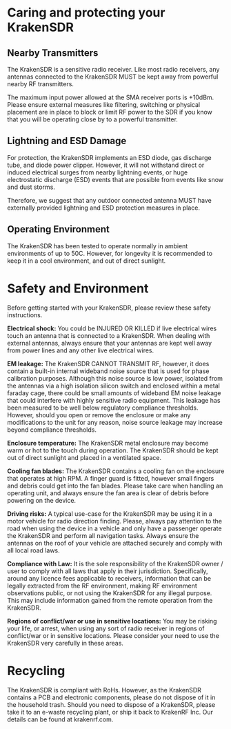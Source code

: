 # Caring and protecting your KrakenSDR

## Nearby Transmitters
The KrakenSDR is a sensitive radio receiver. Like most radio receivers, any antennas connected to the KrakenSDR MUST be kept away from powerful nearby RF transmitters. 

The maximum input power allowed at the SMA receiver ports is +10dBm. Please ensure external measures like filtering, switching or physical placement are in place to block or limit RF power to the SDR if you know that you will be operating close by to a powerful transmitter.

## Lightning and ESD Damage
For protection, the KrakenSDR implements an ESD diode, gas discharge tube, and diode power clipper. 
However, it will not withstand direct or induced electrical surges from nearby lightning events, or huge electrostatic discharge (ESD) events that are possible from events like snow and dust storms.

Therefore, we suggest that any outdoor connected antenna MUST have externally provided lightning and ESD protection measures in place.

## Operating Environment
The KrakenSDR has been tested to operate normally in ambient environments of up to 50C. However, for longevity it is recommended to keep it in a cool environment, and out of direct sunlight.

# Safety and Environment

Before getting started with your KrakenSDR, please review these safety instructions.

**Electrical shock:** You could be INJURED OR KILLED if live electrical wires touch an antenna that is connected to a KrakenSDR. When dealing with external antennas, always ensure that your antennas are kept well away from power lines and any other live electrical wires.

**EM leakage:** The KrakenSDR CANNOT TRANSMIT RF, however, it does contain a built-in internal wideband noise source that is used for phase calibration purposes. Although this noise source is low power, isolated from the antennas via a high isolation silicon switch and enclosed within a metal faraday cage, there could be small amounts of wideband EM noise leakage that could interfere with highly sensitive radio equipment. This leakage has been measured to be well below regulatory compliance thresholds. However, should you open or remove the enclosure or make any modifications to the unit for any reason, noise source leakage may increase beyond compliance thresholds.

**Enclosure temperature:** The KrakenSDR metal enclosure may become warm or hot to the touch during operation. The KrakenSDR should be kept out of direct sunlight and placed in a ventilated space.

**Cooling fan blades:** The KrakenSDR contains a cooling fan on the enclosure that operates at high RPM. A finger guard is fitted, however small fingers and debris could get into the fan blades. Please take care when handling an operating unit, and always ensure the fan area is clear of debris before powering on the device.

**Driving risks:** A typical use-case for the KrakenSDR may be using it in a motor vehicle for radio direction finding. Please, always pay attention to the road when using the device in a vehicle and only have a passenger operate the KrakenSDR and perform all navigation tasks. Always ensure the antennas on the roof of your vehicle are attached securely and comply with all local road laws.

**Compliance with Law:** It is the sole responsibility of the KrakenSDR owner / user to comply with all laws that apply in their jurisdiction. Specifically, around any licence fees applicable to receivers, information that can be legally extracted from the RF environment, making RF environment observations public, or not using the KrakenSDR for any illegal purpose.  This may include information gained from the remote operation from the KrakenSDR.

**Regions of conflict/war or use in sensitive locations:** You may be risking your life, or arrest, when using any sort of radio receiver in regions of conflict/war or in sensitive locations. Please consider your need to use the KrakenSDR very carefully in these areas.

# Recycling

The KrakenSDR is compliant with RoHs. However, as the KrakenSDR contains a PCB and electronic components, please do not dispose of it in the household trash. Should you need to dispose of a KrakenSDR, please take it to an e-waste recycling plant, or ship it back to KrakenRF Inc. Our details can be found at krakenrf.com.
